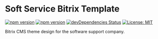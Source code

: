# Soft Service Bitrix Template

[![npm version](https://badge.fury.io/js/npm.svg)](https://badge.fury.io/js/npm) [![npm version](https://badge.fury.io/js/bower.svg)](https://badge.fury.io/js/bower) [![devDependencies Status](https://david-dm.org/mvandrew/msav_bx_soft_service/dev-status.svg)](https://david-dm.org/mvandrew/msav_bx_soft_service?type=dev) [![License: MIT](https://img.shields.io/badge/License-MIT-yellow.svg)](https://opensource.org/licenses/MIT)

Bitrix CMS theme design for the software support company.
